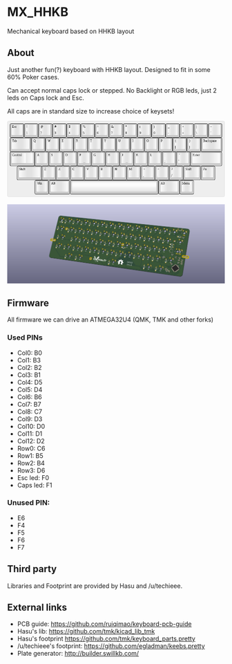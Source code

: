 # MX_HHKB
Mechanical keyboard based on HHKB layout

## About

Just another fun(?) keyboard with HHKB layout. Designed to fit in some 60% Poker cases.

Can accept normal caps lock or stepped. No Backlight or RGB leds, just 2 leds on Caps lock and Esc.

All caps are in standard size to increase choice of keysets!

![Layout](./layout.png "Layout")

![PCB](./Kicad/MX_HHKB.png "PCB")

## Firmware
All firmware we can drive an ATMEGA32U4 (QMK, TMK and other forks)

### Used PINs
* Col0: B0
* Col1: B3
* Col2: B2
* Col3: B1
* Col4: D5
* Col5: D4
* Col6: B6
* Col7: B7
* Col8: C7
* Col9: D3
* Col10: D0
* Col11: D1
* Col12: D2
* Row0: C6
* Row1: B5
* Row2: B4
* Row3: D6
* Esc led: F0
* Caps led: F1

### Unused PIN:
* E6
* F4
* F5
* F6
* F7

## Third party
Libraries and Footprint are provided by Hasu and /u/techieee.

## External links

* PCB guide: https://github.com/ruiqimao/keyboard-pcb-guide
* Hasu's lib: https://github.com/tmk/kicad_lib_tmk
* Hasu's footprint https://github.com/tmk/keyboard_parts.pretty
* /u/techieee's footprint: https://github.com/egladman/keebs.pretty
* Plate generator: http://builder.swillkb.com/
